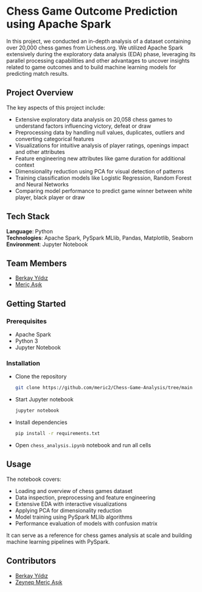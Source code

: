 # Chess Game Outcome Prediction using Apache Spark

In this project, we conducted an in-depth analysis of a dataset containing over 20,000 chess games from Lichess.org. We utilized Apache Spark extensively during the exploratory data analysis (EDA) phase, leveraging its parallel processing capabilities and other advantages to uncover insights related to game outcomes and to build machine learning models for predicting match results.

## Project Overview

The key aspects of this project include:

- Extensive exploratory data analysis on 20,058 chess games to understand factors influencing victory, defeat or draw
- Preprocessing data by handling null values, duplicates, outliers and converting categorical features
- Visualizations for intuitive analysis of player ratings, openings impact and other attributes   
- Feature engineering new attributes like game duration for additional context
- Dimensionality reduction using PCA for visual detection of patterns
- Training classification models like Logistic Regression, Random Forest and Neural Networks  
- Comparing model performance to predict game winner between white player, black player or draw   

## Tech Stack

**Language**: Python  
**Technologies**: Apache Spark, PySpark MLlib, Pandas, Matplotlib, Seaborn   
**Environment**: Jupyter Notebook  

## Team Members

- [Berkay Yıldız](https://github.com/berykay)
- [Meriç Aşık](https://github.com/meric2)

## Getting Started  

### Prerequisites
- Apache Spark  
- Python 3
- Jupyter Notebook

### Installation

- Clone the repository
  ```bash
  git clone https://github.com/meric2/Chess-Game-Analysis/tree/main
  ```

- Start Jupyter notebook
  ```bash
  jupyter notebook
  ```

- Install dependencies
  ```bash
  pip install -r requirements.txt
  ```
  
- Open `chess_analysis.ipynb` notebook and run all cells


## Usage

The notebook covers:

- Loading and overview of chess games dataset
- Data inspection, preprocessing and feature engineering  
- Extensive EDA with interactive visualizations    
- Applying PCA for dimensionality reduction 
- Model training using PySpark MLlib algorithms  
- Performance evaluation of models with confusion matrix

It can serve as a reference for chess games analysis at scale and building machine learning pipelines with PySpark. 

## Contributors

- [Berkay Yıldız](https://github.com/berykay)
- [Zeynep Meriç Aşık](https://github.com/meric2)
